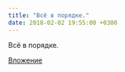 ```yaml
---
title: "Всё в порядке."
date: 2018-02-02 19:55:00 +0300
---
```


Всё в порядке.

[Вложение](/assets/vk_photos/1/wKLKBOCteoM.jpg)
